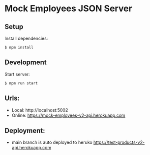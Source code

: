 # Mock Employees JSON Server

## Setup

Install dependencies:

```
$ npm install
```

## Development

Start server:

```
$ npm run start
```

## Urls:

- Local: http://localhost:5002
- Online: https://mock-employees-v2-api.herokuapp.com


## Deployment:

- main branch is auto deployed to heruko https://test-products-v2-api.herokuapp.com



